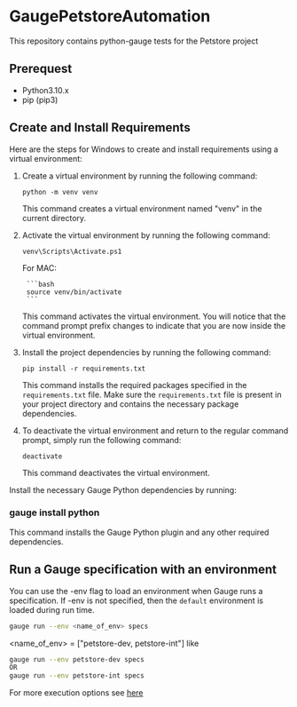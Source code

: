 # GaugePetstoreAutomation

This repository contains python-gauge tests for the Petstore project


## Prerequest

* Python3.10.x
* pip (pip3)


## Create and Install Requirements
Here are the steps for Windows to create and install requirements using a virtual environment:

1. Create a virtual environment by running the following command:

   ```shell
   python -m venv venv
   ```

   This command creates a virtual environment named "venv" in the current directory.

2. Activate the virtual environment by running the following command:

   ```shell
   venv\Scripts\Activate.ps1
   ```
    For MAC:

        ```bash
        source venv/bin/activate
        ```

   This command activates the virtual environment. You will notice that the command prompt prefix changes to indicate that you are now inside the virtual environment.

3. Install the project dependencies by running the following command:

   ```shell
   pip install -r requirements.txt
   ```

   This command installs the required packages specified in the `requirements.txt` file. Make sure the `requirements.txt` file is present in your project directory and contains the necessary package dependencies.

4. To deactivate the virtual environment and return to the regular command prompt, simply run the following command:

   ```shell
   deactivate
   ```

   This command deactivates the virtual environment.

Install the necessary Gauge Python dependencies by running:
### gauge install python

This command installs the Gauge Python plugin and any other required dependencies.

## Run a Gauge specification with an environment

You can use the -env flag to load an environment when Gauge runs a specification. If -env is not specified, then the `default` environment is loaded during run time.

```bash
gauge run --env <name_of_env> specs
```

<name_of_env> = ["petstore-dev, petstore-int"]
like 
```bash
gauge run --env petstore-dev specs
OR
gauge run --env petstore-int specs
```
For more execution options see [here](https://docs.gauge.org/execution.html)